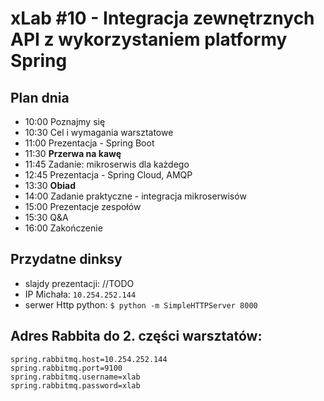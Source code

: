 # xLab #10 - Integracja zewnętrznych API z wykorzystaniem platformy Spring

## Plan dnia

* 10:00	Poznajmy się
* 10:30	Cel i wymagania warsztatowe
* 11:00	Prezentacja - Spring Boot
* 11:30	**Przerwa na kawę**
* 11:45	Zadanie: mikroserwis dla każdego
* 12:45	Prezentacja - Spring Cloud, AMQP
* 13:30	**Obiad**
* 14:00	Zadanie praktyczne - integracja mikroserwisów
* 15:00	Prezentacje zespołów
* 15:30	Q&A
* 16:00	Zakończenie

## Przydatne dinksy

* slajdy prezentacji: //TODO
* IP Michała: `10.254.252.144`
* serwer Http python: `$ python -m SimpleHTTPServer 8000`

## Adres Rabbita do 2. części warsztatów:
```
spring.rabbitmq.host=10.254.252.144
spring.rabbitmq.port=9100
spring.rabbitmq.username=xlab
spring.rabbitmq.password=xlab
```